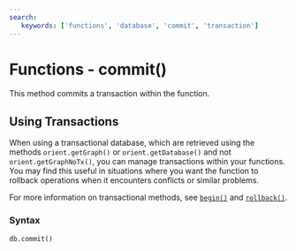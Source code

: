 ```yaml
---
search:
   keywords: ['functions', 'database', 'commit', 'transaction']
---
```


# Functions - commit() 

This method commits a transaction within the function.

## Using Transactions

When using a transactional database, which are retrieved using the methods `orient.getGraph()` or `orient.getDatabase()` and not `orient.getGraphNoTx()`, you can manage transactions within your functions.  You may find this useful in situations where you want the function to rollback operations when it encounters conflicts or similar problems.

For more information on transactional methods, see [`begin()`](Functions-Database-begin.md) and [`rollback()`](Functions-Database-rollback.md).

### Syntax

```
db.commit()
```


